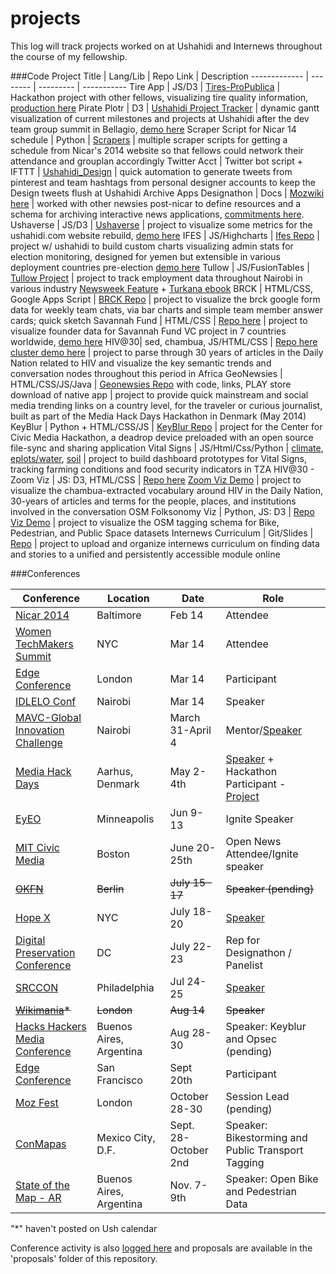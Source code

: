 projects
========
This log will track projects worked on at Ushahidi and Internews throughout the course of my fellowship.

###Code
Project Title | Lang/Lib | Repo Link | Description
------------- | -------- | --------- | -----------
Tire App | JS/D3  | [Tires-ProPublica](https://github.com/mozilla/opennews-onboarding) | Hackathon project with other fellows, visualizing tire quality information, [production here](http://projects.propublica.org/tires/)
Pirate Plotr | D3 | [Ushahidi Project Tracker](https://github.com/auremoser/pirateplotr) | dynamic gantt visualization of current milestones and projects at Ushahidi after the dev team group summit in Bellagio, [demo here](http://auremoser.github.io/pirateplotr/)
Scraper Script for Nicar 14 schedule | Python | [Scrapers](https://github.com/auremoser/scrapers/tree/master/nicar_2014) | multiple scraper scripts for getting a schedule from Nicar's 2014 website so that fellows could network their attendance and grouplan accordingly
Twitter Acct | Twitter bot script + IFTTT | [Ushahidi_Design](https://twitter.com/Ushahidi_Design) | quick automation to generate tweets from pinterest and team hashtags from personal designer accounts to keep the Design tweets flush at Ushahidi
Archive Apps Designathon | Docs | [Mozwiki here](https://wiki.mozilla.org/OpenNews/hackdays/archive) | worked with other newsies post-nicar to define resources and a schema for archiving interactive news applications, [commitments here](https://wiki.mozilla.org/OpenNews/hackdays/archive#Commitments).
Ushaverse | JS/D3 | [Ushaverse](https://github.com/auremoser/ushaverse) | project to visualize some metrics for the ushahidi.com website rebuild, [demo here](http://ushahidi-auremoser.dotcloud.com/#)
IFES | JS/Highcharts | [Ifes Repo](https://github.com/auremoser/ifes) | project w/ ushahidi to build custom charts visualizing admin stats for election monitoring, designed for yemen but extensible in various deployment countries pre-election [demo here](http://auremoser.github.io/ifes/)
Tullow | JS/FusionTables | [Tullow Project](https://github.com/auremoser/fellowship/tree/master/projects/%5BIN%5DTullow) | project to track employment data throughout Nairobi in various industry [Newsweek Feature](http://www.newsweek.com/2014/12/05/oil-race-cradle-humanity-287236.html) + [Turkana ebook](http://www.amazon.co.uk/Exploiting-Turkana-Robbing-cradle-mankind-ebook/dp/B00Q5JCY5Y/ref=sr_1_3?ie=UTF8&qid=1417071188&sr=8-3&keywords=turkana)
BRCK | HTML/CSS, Google Apps Script | [BRCK Repo](https://github.com/auremoser/brck) | project to visualize the brck google form data for weekly team chats, via bar charts and simple team member answer cards; quick sketch
Savannah Fund | HTML/CSS | [Repo here](https://github.com/auremoser/savannah) | project to visualize founder data for Savannah Fund VC project in 7 countries worldwide, [demo here](http://auremoser.github.io/savannah/)
HIV@30| sed, chambua, JS/HTML/CSS | [Repo here](https://github.com/internews-ke/hiv-30) [cluster demo here](https://github.com/auremoser/hiv-30_cluster) |  project to parse through 30 years of articles in the Daily Nation related to HIV and visualize the key semantic trends and conversation nodes throughout this period in Africa
GeoNewsies | HTML/CSS/JS/Java | [Geonewsies Repo](https://github.com/auremoser/geonewsies/) with code, links, PLAY store download of native app | project to provide quick mainstream and social media trending links on a country level, for the traveler or curious journalist, built as part of the Media Hack Days Hackathon in Denmark (May 2014)
KeyBlur | Python + HTML/CSS/JS | [KeyBlur Repo](https://github.com/mozilla/keyblur) | project for the Center for Civic Media Hackathon, a deadrop device preloaded with an open source file-sync and sharing application
Vital Signs | JS/Html/Css/Python | [climate](https://github.com/auremoser/VitalSigns-climate), [eplots/water](https://github.com/auremoser/VitalSigns-eplots), [soil](https://github.com/auremoser/VitalSigns-soil) | project to build dashboard prototypes for Vital Signs, tracking farming conditions and food security indicators in TZA
HIV@30 - Zoom Viz | JS: D3, HTML/CSS | [Repo here](https://github.com/auremoser/hiv-30_zoom) [Zoom Viz Demo](http://auremoser.github.io/hiv-30_zoom/) | project to visualize the chambua-extracted vocabulary around HIV in the Daily Nation, 30-years of articles and terms for the people, places, and institutions involved in the conversation
OSM Folksonomy Viz | Python, JS: D3 | [Repo](https://github.com/auremoser/bkx-osm) [Viz Demo](http://auremoser.github.io/bkx-osm/) | project to visualize the OSM tagging schema for Bike, Pedestrian, and Public Space datasets
Internews Curriculum | Git/Slides | [Repo](https://github.com/internews-ke/web-research-module) | project to upload and organize internews curriculum on finding data and stories to a unified and persistently accessible module online


###Conferences

Conference | Location | Date | Role
---------- | -------- | ---- | -----
[Nicar 2014](https://ire.org/conferences/nicar-2014/) | Baltimore  | Feb 14 | Attendee
[Women TechMakers Summit](http://womentechmakers.com/) | NYC | Mar 14 | Attendee
[Edge Conference](http://edgeconf.com/2014-london) | London | Mar 14 | Participant
[IDLELO Conf](http://www.idlelo.net/) | Nairobi | Mar 14 | Speaker
[MAVC-Global Innovation Challenge](http://www.makingallvoicescount.org/news/innovation-in-action/) | Nairobi | March 31-April 4 | Mentor/[Speaker](http://auremoser.github.io/mavc/)
[Media Hack Days](http://www.mediahackdays.com/) | Aarhus, Denmark | May 2-4th | [Speaker](https://github.com/auremoser/mhd) + Hackathon Participant - [Project](https://github.com/auremoser/geonewsies) | [Talk Video](http://www.mediahackdays.com/)
[EyEO](http://eyeofestival.com/) | Minneapolis | Jun 9-13 | Ignite Speaker | [Talk Video](https://vimeo.com/110801203)
[MIT Civic Media](http://civic.mit.edu/) | Boston | June 20-25th | Open News Attendee/Ignite speaker | [Talk Video](vimeo.com/m/99248186)
~~[OKFN](http://2014.okfestival.org/)~~ | ~~Berlin~~ | ~~July 15-17~~ | ~~Speaker (pending)~~
[Hope X](http://www.hope.net/) | NYC | July 18-20 | [Speaker](http://www.hope.net/schedule.html#dropitlike) | [Presentation Repo](https://github.com/mozilla/dropitlike) | [Talk Video](http://new.livestream.com/internetsociety2/hopex2/videos/57135754)
[Digital Preservation Conference](http://blogs.loc.gov/digitalpreservation/2014/02/call-for-proposals-digital-preservation-2014/) | DC | July 22-23 | Rep for Designathon / Panelist
[SRCCON](http://srccon.org/) | Philadelphia | Jul 24-25 | [Speaker](http://srccon.org/sessions/) | [Source Writeup](https://source.opennews.org/en-US/articles/srccon-how-not-skew-data-statistics/) | [Etherpad Takeaway](https://etherpad.mozilla.org/bOwBSAeLe5)
~~[Wikimania](https://wikimania2014.wikimedia.org/wiki/Main_Page)*~~ | ~~London~~ | ~~Aug 14~~ | ~~Speaker~~
[Hacks Hackers Media Conference](http://mediaparty.info/) | Buenos Aires, Argentina | Aug 28-30 | Speaker: Keyblur and Opsec (pending)
[Edge Conference](https://edgeconf.com/2014-sf) | San Francisco |Sept 20th | Participant
[Moz Fest](http://2014.mozillafestival.org/) | London | October 28-30 | Session Lead (pending)
[ConMapas](http://condatos.org/mapa.html) | Mexico City, D.F. | Sept. 28-October 2nd | Speaker: Bikestorming and Public Transport Tagging
[State of the Map - AR](http://www.stateofthemap.org/?l=en) | Buenos Aires, Argentina | Nov. 7-9th | Speaker: Open Bike and Pedestrian Data | [Talk Video]()




"*" haven't posted on Ush calendar


Conference activity is also [logged here](https://docs.google.com/spreadsheet/ccc?key=0AuDay9KcwU4YdGdqakNLRGlad1VzVVh0dW5GZHBqbkE&usp=sharing) and proposals are available in the 'proposals' folder of this repository.